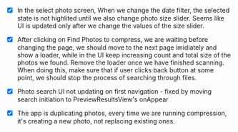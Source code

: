 - [x] In the select photo screen, When we change the date filter, the selected state is not highlited until we also change photo size slider. Seems like UI is updated only after we change the values of the size slider. 
- [x] After clicking on Find Photos to compress, we are waiting before changing the page, we should move to the next page imidiately and show a loader, while in the UI keep increasing count and total size of the photos we found. Remove the loader once we have finished scanning. When doing this, make sure that if user clicks back button at some point, we should stop the process of searching through files.
- [x] Photo search UI not updating on first navigation - fixed by moving search initiation to PreviewResultsView's onAppear 
- [x] The app is duplicating photos, every time we are running compression, it's creating a new photo, not replacing existing ones. 

